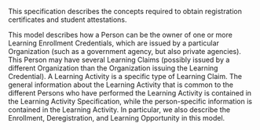 This specification describes the concepts required to obtain registration certificates 
and student attestations.

This model describes how a Person can be the owner of one or more Learning Enrollment Credentials, which are issued by a particular Organization (such as a government agency, but also private agencies). This Person may have several Learning Claims (possibly issued by a different Organization than the Organization issuing the Learning Credential). A Learning Activity is a specific type of Learning Claim. The general information about the Learning Activity that is common to the different Persons who have performed the Learning Activity is contained in the Learning Activity Specification, while the person-specific information is contained in the Learning Activity. In particular, we also describe the Enrollment, Deregistration, and Learning Opportunity in this model.